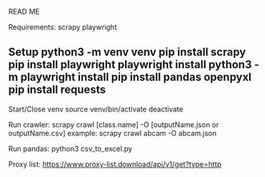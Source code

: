 READ ME

Requirements:
scrapy
playwright

Setup
python3 -m venv venv
pip install scrapy
pip install playwright
playwright install
python3 -m playwright install
pip install pandas openpyxl
pip install requests
--------------------------

Start/Close venv
source venv/bin/activate
deactivate


Run crawler:
scrapy crawl [class.name] -O [outputName.json or outputName.csv]
example: scrapy crawl abcam -O abcam.json

Run pandas:
python3 csv_to_excel.py

Proxy list:
https://www.proxy-list.download/api/v1/get?type=http